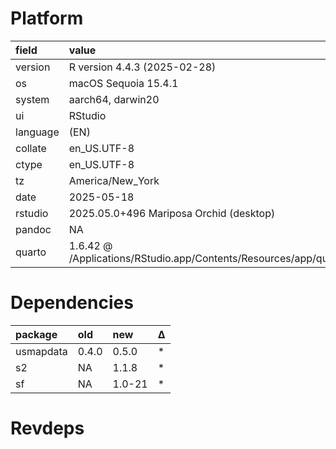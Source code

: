 # Platform

|field    |value                                                                       |
|:--------|:---------------------------------------------------------------------------|
|version  |R version 4.4.3 (2025-02-28)                                                |
|os       |macOS Sequoia 15.4.1                                                        |
|system   |aarch64, darwin20                                                           |
|ui       |RStudio                                                                     |
|language |(EN)                                                                        |
|collate  |en_US.UTF-8                                                                 |
|ctype    |en_US.UTF-8                                                                 |
|tz       |America/New_York                                                            |
|date     |2025-05-18                                                                  |
|rstudio  |2025.05.0+496 Mariposa Orchid (desktop)                                     |
|pandoc   |NA                                                                          |
|quarto   |1.6.42 @ /Applications/RStudio.app/Contents/Resources/app/quarto/bin/quarto |

# Dependencies

|package   |old   |new    |Δ  |
|:---------|:-----|:------|:--|
|usmapdata |0.4.0 |0.5.0  |*  |
|s2        |NA    |1.1.8  |*  |
|sf        |NA    |1.0-21 |*  |

# Revdeps

